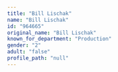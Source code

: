 ```yaml
---
title: "Bill Lischak"
name: "Bill Lischak"
id: "964665"
original_name: "Bill Lischak"
known_for_department: "Production"
gender: "2"
adult: "false"
profile_path: "null"
---
```


